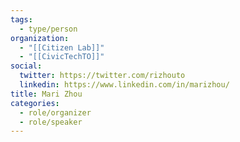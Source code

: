 ```yaml
---
tags:
  - type/person
organization:
  - "[[Citizen Lab]]"
  - "[[CivicTechTO]]"
social:
  twitter: https://twitter.com/rizhouto
  linkedin: https://www.linkedin.com/in/marizhou/
title: Mari Zhou
categories:
  - role/organizer
  - role/speaker
---
```


